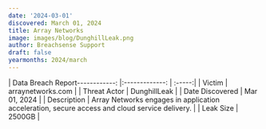 ```yaml
---
date: '2024-03-01'
discovered: March 01, 2024
title: Array Networks
image: images/blog/DunghillLeak.png
author: Breachsense Support
draft: false
yearmonths: 2024/march
---
```


| Data Breach Report------------:     |:-------------:    | :-----:|
| Victim      | arraynetworks.com      | 
| Threat Actor      | DunghillLeak      | 
| Date Discovered      | Mar 01, 2024      | 
| Description      | Array Networks engages in application acceleration, secure access and cloud service delivery.      | 
| Leak Size      | 2500GB      | 

